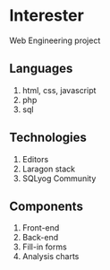 # Interester
Web Engineering project 

## Languages
1. html, css, javascript
2. php
3. sql

## Technologies
1. Editors
2. Laragon stack
3. SQLyog Community

## Components
1. Front-end
2. Back-end
3. Fill-in forms
4. Analysis charts
